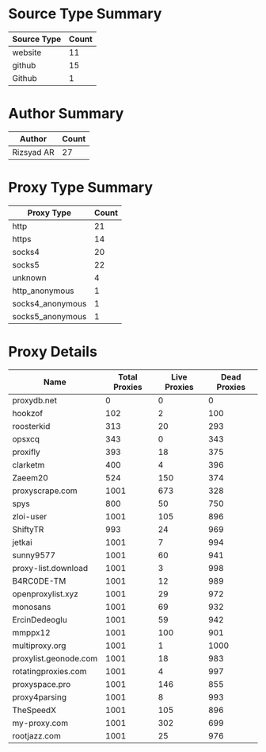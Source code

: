 # Source Type Summary

| Source Type | Count |
|-------------|-------|
| website | 11 |
| github | 15 |
| Github | 1 |


# Author Summary

| Author | Count |
|--------|-------|
| Rizsyad AR | 27 |


# Proxy Type Summary

| Proxy Type | Count |
|------------|-------|
| http | 21 |
| https | 14 |
| socks4 | 20 |
| socks5 | 22 |
| unknown | 4 |
| http_anonymous | 1 |
| socks4_anonymous | 1 |
| socks5_anonymous | 1 |


# Proxy Details

| Name | Total Proxies | Live Proxies | Dead Proxies |
|------|---------------|--------------|---------------|
| proxydb.net | 0 | 0 | 0 |
| hookzof | 102 | 2 | 100 |
| roosterkid | 313 | 20 | 293 |
| opsxcq | 343 | 0 | 343 |
| proxifly | 393 | 18 | 375 |
| clarketm | 400 | 4 | 396 |
| Zaeem20 | 524 | 150 | 374 |
| proxyscrape.com | 1001 | 673 | 328 |
| spys | 800 | 50 | 750 |
| zloi-user | 1001 | 105 | 896 |
| ShiftyTR | 993 | 24 | 969 |
| jetkai | 1001 | 7 | 994 |
| sunny9577 | 1001 | 60 | 941 |
| proxy-list.download | 1001 | 3 | 998 |
| B4RC0DE-TM | 1001 | 12 | 989 |
| openproxylist.xyz | 1001 | 29 | 972 |
| monosans | 1001 | 69 | 932 |
| ErcinDedeoglu | 1001 | 59 | 942 |
| mmppx12 | 1001 | 100 | 901 |
| multiproxy.org | 1001 | 1 | 1000 |
| proxylist.geonode.com | 1001 | 18 | 983 |
| rotatingproxies.com | 1001 | 4 | 997 |
| proxyspace.pro | 1001 | 146 | 855 |
| proxy4parsing | 1001 | 8 | 993 |
| TheSpeedX | 1001 | 105 | 896 |
| my-proxy.com | 1001 | 302 | 699 |
| rootjazz.com | 1001 | 25 | 976 |
